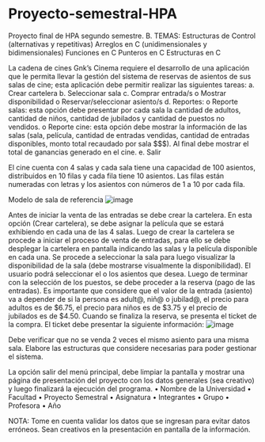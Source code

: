 # Proyecto-semestral-HPA
Proyecto final de HPA segundo semestre.
B.	TEMAS:
Estructuras de Control (alternativas y repetitivas)
Arreglos en C (unidimensionales y bidimensionales)
Funciones en C
Punteros en C
Estructuras en C


La cadena de cines Gnk’s Cinema requiere el desarrollo de una aplicación que le permita llevar la gestión del sistema de reservas de asientos de sus salas de cine; esta aplicación debe permitir realizar las siguientes tareas:
a.	Crear cartelera
b.	Seleccionar sala
c.	Comprar entrada/s
o	Mostrar disponibilidad
o	Reservar/seleccionar asiento/s
d.	Reportes:
o	Reporte salas: esta opción debe presentar por cada sala la cantidad de adultos, cantidad de niños, cantidad de jubilados y cantidad de puestos no vendidos.
o	Reporte cine: esta opción debe mostrar la información de las salas (sala, película, cantidad de entradas vendidas, cantidad de entradas disponibles, monto total recaudado por sala $$$). Al final debe mostrar el total de ganancias generado en el cine.
e.	Salir

El cine cuenta con 4 salas y cada sala tiene una capacidad de 100 asientos, distribuidos en 10 filas y cada fila tiene 10 asientos. Las filas están numeradas con letras y los asientos con números de 1 a 10 por cada fila.


Modelo de sala de referencia
![image](https://github.com/user-attachments/assets/158e0750-e3d1-4162-b83d-01f13e365422)


Antes de iniciar la venta de las entradas se debe crear la cartelera. En esta opción (Crear cartelera), se debe asignar la película que se estará exhibiendo en cada una de las 4 salas.
Luego de crear la cartelera se procede a iniciar el proceso de venta de entradas, para ello se debe desplegar la cartelera en pantalla indicando las salas y la película disponible en cada una.
Se procede a seleccionar la sala para luego visualizar la disponibilidad de la sala (debe mostrarse visualmente la disponibilidad). El usuario podrá seleccionar el o los asientos que desea. Luego de terminar con la selección de los puestos, se debe proceder a la reserva (pago de las entradas).
Es importante que considere que el valor de la entrada (asiento) va a depender de si la persona es adult@, niñ@ o jubilad@, el precio para adultos es de $6.75, el precio para niños es de $3.75 y el precio de jubilados es de $4.50.
Cuando se finaliza la reserva, se presenta el ticket de la compra.
El ticket debe presentar la siguiente información:
![image](https://github.com/user-attachments/assets/d9693808-dcbd-4ebd-9cea-a6aa19a74374)


Debe verificar que no se venda 2 veces el mismo asiento para una misma sala.
Elabore las estructuras que considere necesarias para poder gestionar el sistema.

La opción salir del menú principal, debe limpiar la pantalla y mostrar una página de presentación del proyecto con los datos generales (sea creativo) y luego finalizará la ejecución del programa.
•	Nombre de la Universidad
•	Facultad
•	Proyecto Semestral
•	Asignatura
•	Integrantes
•	Grupo
•	Profesora
•	Año



NOTA: Tome en cuenta validar los datos que se ingresan para evitar datos erróneos.
Sean creativos en la presentación en pantalla de la información.
